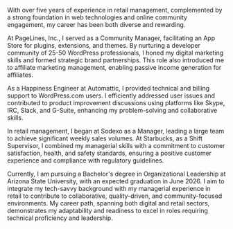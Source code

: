 With over five years of experience in retail management, complemented by a strong foundation in web technologies and online community engagement, my career has been both diverse and rewarding.  

At PageLines, Inc., I served as a Community Manager, facilitating an App Store for plugins, extensions, and themes. By nurturing a developer community of 25-50 WordPress professionals, I honed my digital marketing skills and formed strategic brand partnerships. This role also introduced me to affiliate marketing management, enabling passive income generation for affiliates.  

As a Happiness Engineer at Automattic, I provided technical and billing support to WordPress.com users. I efficiently addressed user issues and contributed to product improvement discussions using platforms like Skype, IRC, Slack, and G-Suite, enhancing my problem-solving and collaborative skills.  

In retail management, I began at Sodexo as a Manager, leading a large team to achieve significant weekly sales volumes. At Starbucks, as a Shift Supervisor, I combined my managerial skills with a commitment to customer satisfaction, health, and safety standards, ensuring a positive customer experience and compliance with regulatory guidelines.  

Currently, I am pursuing a Bachelor's degree in Organizational Leadership at Arizona State University, with an expected graduation in June 2026. I aim to integrate my tech-savvy background with my managerial experience in retail to contribute to collaborative, quality-driven, and community-focused environments. My career path, spanning both digital and retail sectors, demonstrates my adaptability and readiness to excel in roles requiring technical proficiency and leadership.  